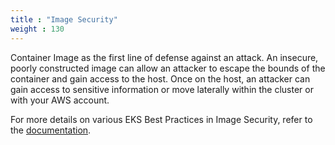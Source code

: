 ```yaml
---
title : "Image Security"
weight : 130
---
```


Container Image as the first line of defense against an attack. An insecure, poorly constructed image can allow an attacker to escape the bounds of the container and gain access to the host. Once on the host, an attacker can gain access to sensitive information or move laterally within the cluster or with your AWS account.

For more details on various EKS Best Practices in Image Security, refer to the [documentation](https://aws.github.io/aws-eks-best-practices/security/docs/image/).